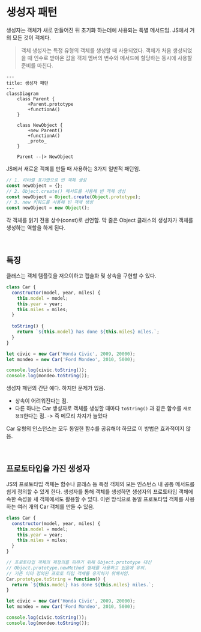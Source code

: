 # 생성자 패턴

생성자는 객체가 새로 만들어진 뒤 초기화 하는데에 사용되는 특별 메서드임. JS에서 거의 모든 것이 객체다.

> 객체 생성자는 특정 유형의 객체를 생성할 때 사용되었다. 객체가 처음 생성되었을 때 인수로 받아온 값을 객체 멤버의 변수와 메서드에 할당하는 동시에 사용할 준비를 마친다.

```mermaid
---
title: 생성자 패턴
---
classDiagram
    class Parent {
        +Parent.prototype
        +functionA()
    }

    class NewObject {
        +new Parent()
        +functionA()
        _proto_
    }

    Parent --|> NewObject
```

JS에서 새로운 객체를 만들 때 사용하는 3가지 일반적 패턴임.

```js
// 1. 리터럴 표기법으로 빈 객체 생성
const newObject = {};
// 2. Object.create() 메서드를 사용해 빈 객체 생성
const newObject = Object.create(Object.prototype);
// 3. new 키워드를 사용해 빈 객체 생성
const newObject = new Object();
```

각 객체를 읽기 전용 상수(const)로 선언함. 막 줄은 Object 클래스의 생성자가 객체를 생성하는 역할을 하게 된다.

<br/>

## 특징

클래스는 객체 템플릿을 저으이하고 캡슐화 및 상속을 구현할 수 있다.

```js
class Car {
  constructor(model, year, miles) {
    this.model = model;
    this.year = year;
    this.miles = miles;
  }
  
  toString() {
    return `${this.model} has done ${this.miles} miles.`;
  }
}

let civic = new Car('Honda Civic', 2009, 20000);
let mondeo = new Car('Ford Mondeo', 2010, 5000);

console.log(civic.toString());
console.log(mondeo.toString());
```

생성자 패턴의 간단 예다. 하지만 문제가 있음.

- 상속이 어려워진다는 점.
- 다른 하나는 Car 생성자로 객체를 생성할 때마다 `toString()` 과 같은 함수를 `새로 정의`한다는 점. -> 즉 메모리 차지가 늘었다

Car 유형의 인스턴스는 모두 동일한 함수를 공유해야 하므로 이 방법은 효과적이지 않음.

<br/>

## 프로토타입을 가진 생성자

JS의 프로토타입 객체는 함수나 클래스 등 특정 객체의 모든 인스턴스 내 공통 메서드를 쉽게 정의할 수 있게 한다. 생성자를 통해 객체를 생성하면 생성자의 프로토타입 객체에 속한 속성을 새 객체에서도 활용할 수 있다. 이런 방식으로 동일 프로토타입 객체를 사용하는 여러 개의 Car 객체를 만들 수 있음.

```js
class Car {
  constructor(model, year, miles) {
    this.model = model;
    this.year = year;
    this.miles = miles;
  }
}

// 프로토타입 객체의 재정의를 피하기 위해 Object.prototype 대신
// Object.prototype.newMethod 형태를 사용하고 있음에 유의.
// 기존 이미 정의된 프로토 타입 객체를 유지하기 위해서임.
Car.prototype.toString = function() {
  return `${this.model} has done ${this.miles} miles.`;
}

let civic = new Car('Honda Civic', 2009, 20000);
let mondeo = new Car('Ford Mondeo', 2010, 5000);

console.log(civic.toString());
console.log(mondeo.toString());
```
